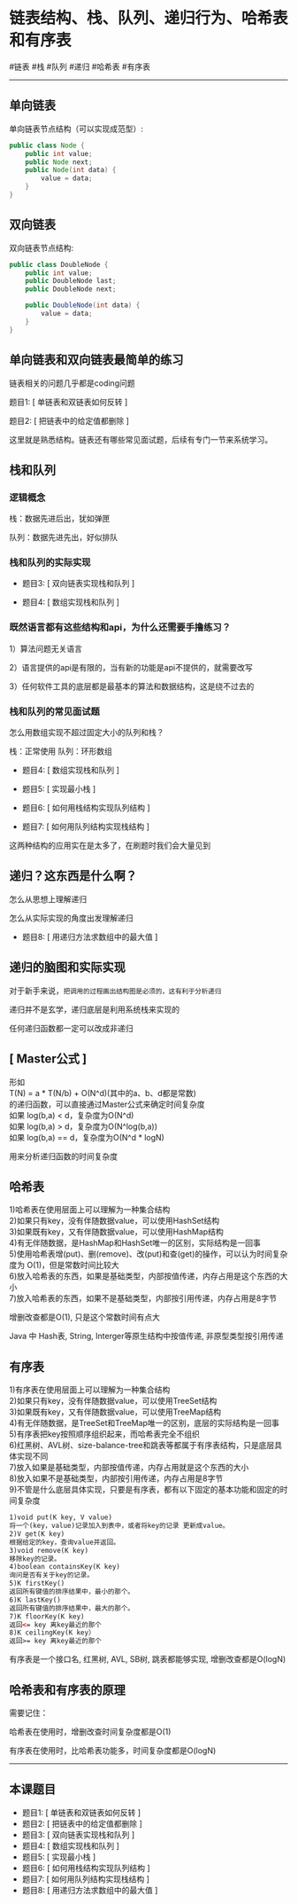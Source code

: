 # 链表结构、栈、队列、递归行为、哈希表和有序表

#链表 #栈 #队列 #递归 #哈希表 #有序表

---

## 单向链表

单向链表节点结构（可以实现成范型）:

```java
public class Node {
    public int value;
    public Node next;
    public Node(int data) {
        value = data;
    }
}
```

## 双向链表

双向链表节点结构:

```java
public class DoubleNode {
    public int value;
    public DoubleNode last;
    public DoubleNode next;

    public DoubleNode(int data) {
        value = data;
    }
}
```



## 单向链表和双向链表最简单的练习

链表相关的问题几乎都是coding问题

题目1: [ 单链表和双链表如何反转 ]

题目2: [ 把链表中的给定值都删除 ]

这里就是熟悉结构。链表还有哪些常见面试题，后续有专门一节来系统学习。

## 栈和队列
### 逻辑概念

栈：数据先进后出，犹如弹匣

队列：数据先进先出，好似排队

### 栈和队列的实际实现

- 题目3: [ 双向链表实现栈和队列 ]

- 题目4: [ 数组实现栈和队列 ]

### 既然语言都有这些结构和api，为什么还需要手撸练习？

1）算法问题无关语言

2）语言提供的api是有限的，当有新的功能是api不提供的，就需要改写

3）任何软件工具的底层都是最基本的算法和数据结构，这是绕不过去的

### 栈和队列的常见面试题

怎么用数组实现不超过固定大小的队列和栈？

栈：正常使用
队列：环形数组

- 题目4: [ 数组实现栈和队列 ]

- 题目5: [ 实现最小栈 ]

- 题目6: [ 如何用栈结构实现队列结构 ]

- 题目7: [ 如何用队列结构实现栈结构 ]

这两种结构的应用实在是太多了，在刷题时我们会大量见到

## 递归？这东西是什么啊？

怎么从思想上理解递归

怎么从实际实现的角度出发理解递归

- 题目8: [ 用递归方法求数组中的最大值 ]

## 递归的脑图和实际实现


对于新手来说，`把调用的过程画出结构图是必须的，这有利于分析递归`  

递归并不是玄学，递归底层是利用系统栈来实现的  

任何递归函数都一定可以改成非递归  

## [ Master公式 ]
形如  
T(N) = a * T(N/b) + O(N^d)(其中的a、b、d都是常数)  
的递归函数，可以直接通过Master公式来确定时间复杂度  
如果 log(b,a) < d，复杂度为O(N^d)  
如果 log(b,a) > d，复杂度为O(N^log(b,a))  
如果 log(b,a) == d，复杂度为O(N^d  * logN)  

用来分析递归函数的时间复杂度

## 哈希表
1)哈希表在使用层面上可以理解为一种集合结构   
2)如果只有key，没有伴随数据value，可以使用HashSet结构  
3)如果既有key，又有伴随数据value，可以使用HashMap结构  
4)有无伴随数据，是HashMap和HashSet唯一的区别，实际结构是一回事   
5)使用哈希表增(put)、删(remove)、改(put)和查(get)的操作，可以认为时间复杂度为 O(1)，但是常数时间比较大   
6)放入哈希表的东西，如果是基础类型，内部按值传递，内存占用是这个东西的大小   
7)放入哈希表的东西，如果不是基础类型，内部按引用传递，内存占用是8字节  


增删改查都是O(1), 只是这个常数时间有点大

Java 中 Hash表, String, Interger等原生结构中按值传递, 非原型类型按引用传递

## 有序表  
1)有序表在使用层面上可以理解为一种集合结构  
2)如果只有key，没有伴随数据value，可以使用TreeSet结构  
3)如果既有key，又有伴随数据value，可以使用TreeMap结构  
4)有无伴随数据，是TreeSet和TreeMap唯一的区别，底层的实际结构是一回事  
5)有序表把key按照顺序组织起来，而哈希表完全不组织   
6)红黑树、AVL树、size-balance-tree和跳表等都属于有序表结构，只是底层具体实现不同  
7)放入如果是基础类型，内部按值传递，内存占用就是这个东西的大小  
8)放入如果不是基础类型，内部按引用传递，内存占用是8字节  
9)不管是什么底层具体实现，只要是有序表，都有以下固定的基本功能和固定的时间复杂度   

```html
1)void put(K key, V value)
将一个(key，value)记录加入到表中，或者将key的记录 更新成value。
2)V get(K key)
根据给定的key，查询value并返回。
3)void remove(K key)
移除key的记录。 
4)boolean containsKey(K key)
询问是否有关于key的记录。
5)K firstKey()
返回所有键值的排序结果中，最小的那个。
6)K lastKey()
返回所有键值的排序结果中，最大的那个。
7)K floorKey(K key)
返回<= key 离key最近的那个
8)K ceilingKey(K key）
返回>= key 离key最近的那个

```


有序表是一个接口名, 红黑树, AVL, SB树, 跳表都能够实现, 增删改查都是O(logN)

## 哈希表和有序表的原理
需要记住：

哈希表在使用时，增删改查时间复杂度都是O(1)

有序表在使用时，比哈希表功能多，时间复杂度都是O(logN)

---

## 本课题目

- 题目1: [ 单链表和双链表如何反转 ]
- 题目2: [ 把链表中的给定值都删除 ]
- 题目3: [ 双向链表实现栈和队列 ]
- 题目4: [ 数组实现栈和队列 ]
- 题目5: [ 实现最小栈 ]
- 题目6: [ 如何用栈结构实现队列结构 ]
- 题目7: [ 如何用队列结构实现栈结构 ]
- 题目8: [ 用递归方法求数组中的最大值 ]
